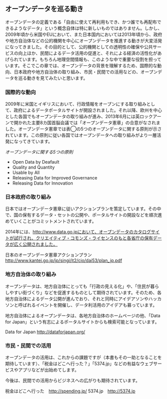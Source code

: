 ## オープンデータを巡る動き
オープンデータの定義である「自由に使えて再利用もでき、かつ誰でも再配布できるようなデータ」という概念自体は特に新しいものではありません。しかし、2009年頃から米国やEUにおいて、また日本国内においては2013年頃から、政府や地方自治体などの公的機関を中心にオープンデータを推進する動きが大変活発になってきました。その目的として、公的機関としての透明性の確保や公共サービスの向上ほか、民間によるデータ活用の促進と、それによる経済の活性化があげられています。もちろん地理空間情報も、このような中で重要な役割を担っています。そこでこの章では、オープンデータの背景を理解するため、国際的な動向、日本政府や地方自治体の取り組み、市民・民間での活用などの、オープンデータを巡る動きを見てみたいと思います。

### 国際的な動向
2009年に米国とイギリスにおいて、行政情報をオープンにする取り組みとして、政府によるデータポータルサイトが開設されました。それ以降、欧州を中心とした各国でもオープンデータの取り組みが進み、2013年6月には英ロックアーンで開かれた主要8カ国首脳会議では「オープンデータ憲章」の合意がなされました。オープンデータ憲章では表◯の5つのオープンデータに関する原則が示されています。この原則に従い各国ではオープンデータへの取り組みがより一層活発になってきています。

*オープンデータに関する5つの原則*
- Open Data by Deafault
- Quality and Quantity
- Usable by All
- Releasing Data for Improved Governance
- Releasing Data for Innovation


### 日本政府の取り組み
日本ではオープンデータ憲章に従いアクションプランを策定しています。その中で、国の保有するデータ・セットの公開や、ポータルサイトの開設などを順次進めていくことがコミットメントされています。

2014年には、http://www.data.go.jpにおいて、オープンデータのカタログサイトが試行され、クリエイティブ・コモンズ・ライセンスのもと各省庁の保有データが広く公開されました。

日本のオープンデータ憲章アクションプラン
http://www.kantei.go.jp/jp/singi/it2/cio/dai53/plan_jp.pdf

### 地方自治体の取り組み
オープンデータは、地方自治体にとっても「行政の見える化」や、「住民が暮らしやすい街づくり」などを促進するものとして期待されています。そのため、各地方自治体によるデータ公開が進んでおり、それと同時にアイデアソンやハッカソンと呼ばれるイベントを開催し、データ利活用のアイデアも募っています。

地方自治体によるオープンデータは、各地方自治体のホームページの他、「Data for Japan」という有志によるポータルサイトからも検索可能となっています。

Data for Japan
http://dataforjapan.org/

### 市民・民間での活用
オープンデータの活用は、これからの課題ですが（本書もその一助となることを期待しています）、「税金はどこへ行った？」「5374.jp」などの有益なウェブサービスやアプリなどが出始めてします。

今後は、民間での活用からビジネスへの広がりも期待されています。

税金はどこへ行った　http://spending.jp/
5374.jp　http://5374.jp


